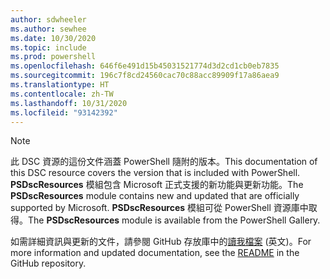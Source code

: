 ```yaml
---
author: sdwheeler
ms.author: sewhee
ms.date: 10/30/2020
ms.topic: include
ms.prod: powershell
ms.openlocfilehash: 646f6e491d15b45031521774d3d2cd1cb0eb7835
ms.sourcegitcommit: 196c7f8cd24560cac70c88acc89909f17a86aea9
ms.translationtype: HT
ms.contentlocale: zh-TW
ms.lasthandoff: 10/31/2020
ms.locfileid: "93142392"
---
```

> [!NOTE]
> <span data-ttu-id="03b88-101">此 DSC 資源的這份文件涵蓋 PowerShell 隨附的版本。</span><span class="sxs-lookup"><span data-stu-id="03b88-101">This documentation of this DSC resource covers the version that is included with PowerShell.</span></span> <span data-ttu-id="03b88-102">**PSDscResources** 模組包含 Microsoft 正式支援的新功能與更新功能。</span><span class="sxs-lookup"><span data-stu-id="03b88-102">The **PSDscResources** module contains new and updated that are officially supported by Microsoft.</span></span>
> <span data-ttu-id="03b88-103">**PSDscResources** 模組可從 PowerShell 資源庫中取得。</span><span class="sxs-lookup"><span data-stu-id="03b88-103">The **PSDscResources** module is available from the PowerShell Gallery.</span></span>
>
> <span data-ttu-id="03b88-104">如需詳細資訊與更新的文件，請參閱 GitHub 存放庫中的[讀我檔案](https://github.com/PowerShell/PSDscResources/blob/dev/README.md) \(英文\)。</span><span class="sxs-lookup"><span data-stu-id="03b88-104">For more information and updated documentation, see the [README](https://github.com/PowerShell/PSDscResources/blob/dev/README.md) in the GitHub repository.</span></span>
